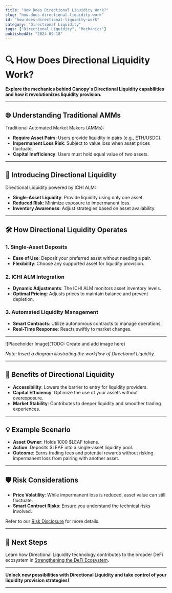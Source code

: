 ```yaml
---
title: "How Does Directional Liquidity Work?"
slug: "how-does-directional-liquidity-work"
id: "how-does-directional-liquidity-work"
category: "Directional Liquidity"
tags: ["Directional Liquidity", "Mechanics"]
publishedAt: "2024-09-18"
---
```


# 🔍 How Does Directional Liquidity Work?

**Explore the mechanics behind Canopy's Directional Liquidity capabilities and how it revolutionizes liquidity provision.**

---

## 🌐 **Understanding Traditional AMMs**

Traditional Automated Market Makers (AMMs):

- **Require Asset Pairs**: Users provide liquidity in pairs (e.g., ETH/USDC).
- **Impermanent Loss Risk**: Subject to value loss when asset prices fluctuate.
- **Capital Inefficiency**: Users must hold equal value of two assets.

---

## 🔄 **Introducing Directional Liquidity**

Directional Liquidity powered by ICHI ALM:

- **Single-Asset Liquidity**: Provide liquidity using only one asset.
- **Reduced Risk**: Minimize exposure to impermanent loss.
- **Inventory Awareness**: Adjust strategies based on asset availability.

---

## 🛠️ **How Directional Liquidity Operates**

### **1. Single-Asset Deposits**

- **Ease of Use**: Deposit your preferred asset without needing a pair.
- **Flexibility**: Choose any supported asset for liquidity provision.

### **2. ICHI ALM Integration**

- **Dynamic Adjustments**: The ICHI ALM monitors asset inventory levels.
- **Optimal Pricing**: Adjusts prices to maintain balance and prevent depletion.

### **3. Automated Liquidity Management**

- **Smart Contracts**: Utilize autonomous contracts to manage operations.
- **Real-Time Response**: Reacts swiftly to market changes.

---

![Placeholder Image](TODO: Create and add image here)

*Note: Insert a diagram illustrating the workflow of Directional Liquidity.*

---

## 🎯 **Benefits of Directional Liquidity**

- **Accessibility**: Lowers the barrier to entry for liquidity providers.
- **Capital Efficiency**: Optimize the use of your assets without overexposure.
- **Market Stability**: Contributes to deeper liquidity and smoother trading experiences.

---

## 💡 **Example Scenario**

- **Asset Owner**: Holds 1000 $LEAF tokens.
- **Action**: Deposits $LEAF into a single-asset liquidity pool.
- **Outcome**: Earns trading fees and potential rewards without risking impermanent loss from pairing with another asset.

---

## 🛡️ **Risk Considerations**

- **Price Volatility**: While impermanent loss is reduced, asset value can still fluctuate.
- **Smart Contract Risks**: Ensure you understand the technical risks involved.

Refer to our [Risk Disclosure](../risk-disclosure/volatility-risks) for more details.

---

## 📖 **Next Steps**

Learn how Directional Liquidity technology contributes to the broader DeFi ecosystem in [Strengthening the DeFi Ecosystem](strengthening-the-defi-ecosystem).

---

**Unlock new possibilities with Directional Liquidity and take control of your liquidity provision strategies!**

---
